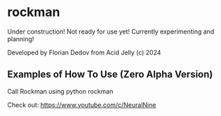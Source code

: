 # rockman

Under construction! Not ready for use yet! Currently experimenting and planning!

Developed by Florian Dedov from Acid Jelly (c) 2024

## Examples of How To Use (Zero Alpha Version)

Call Rockman using python rockman

Check out: https://www.youtube.com/c/NeuralNine
